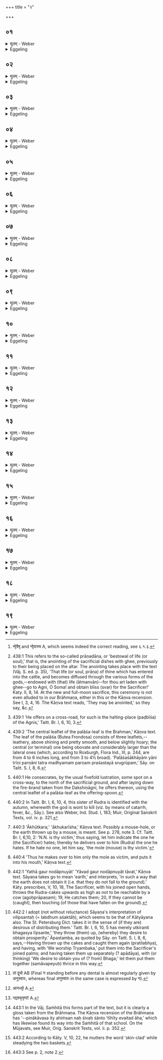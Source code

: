 +++
title = "२"

+++

##  ०१
<details><summary>मूलम् - Weber</summary>

महाहवि᳘षा ह वै᳘ देवा᳘ वृत्रं᳘ जघ्नुः॥  
ते᳘नो एव व्य᳘जयन्तॗ येय᳘मेषां वि᳘जितिस्ताम᳘थ या᳘नेॗवैषां त᳘स्मिन्त्संग्राम इ᳘षव आ᳘र्छंस्ता᳘नेतै᳘रेव᳘ शल्पान्नि᳘रहरन्त तान्व्य᳘वृहन्त यत्त्र्य᳘म्बकैर᳘यजन्त॥
</details>

<details><summary>Eggeling</summary>

1. Verily, by means of the Great Oblation the gods slew Vr̥tra; by it they gained that supreme authority which they now wield. Now whichever of them were hit by (the Asuras’) arrows in that battle, those same darts they extracted, those they pulled out, by performing the Tryambaka-offerings.
</details>

##  ०२
<details><summary>मूलम् - Weber</summary>

अ᳘थ य᳘देष᳘ एतैर्य᳘जते॥  
तन्ना᳘हॗ न्वेॗवैत᳘स्य त᳘था कं᳘ चने᳘षुरृछती᳘ति देवा᳘ अकुर्वन्नि᳘ति त्वेॗवैष᳘ एत᳘त्करोति या᳘श्चॗ त्वेॗवास्य प्रजा᳘ जाता याश्चा᳘जातास्ता᳘ उभ᳘यी रुद्रि᳘यात्प्रमुञ्चति ता᳘ अस्यानमीवा᳘ अकिल्विषाः᳘ प्रजाः प्र᳘जायन्ते त᳘स्माद्वा᳘ एष᳘ एतै᳘र्यजते॥
</details>

<details><summary>Eggeling</summary>

2. And, accordingly, when he performs those offerings, he either does so hoping that thus no arrow

 (misfortune) will hit any of his, or because the gods did so. And thereby he delivers from Rudra's power both the descendants that are born unto him and those that are unborn; and his offspring is brought forth without disease and blemish. This is why he performs these offerings.
</details>

##  ०३
<details><summary>मूलम् - Weber</summary>

ते वै᳘ रौद्रा᳘ भवन्ति॥  
रुद्र᳘स्य ही᳘षुस्त᳘स्माद्रौ᳘द्रा भवन्त्ये᳘ककपाला भवन्त्येकदेवॗत्या असन्नि᳘ति त᳘स्मादे᳘ककपाला भवन्ति॥
</details>

<details><summary>Eggeling</summary>

3. They are (offered) to Rudra: Rudra's, indeed, is the dart; and hence (these offerings) belong to Rudra. They consist of (cakes) on one potsherd: 'To one deity they shall belong!' so (he thinks, and) therefore they consist of (cakes) on one potsherd.
</details>

##  ०४
<details><summary>मूलम् - Weber</summary>

ते वै᳘ प्रतिपुरुषम्॥  
या᳘वन्तो गृॗह्याः स्युस्ता᳘वन्त ए᳘केना᳘तिरिक्ता भवन्ति त᳘त्प्रतिपुरुष᳘मेॗवैतदे᳘कैकेन [^wbr_1] या᳘ अस्य प्रजा᳘ जातास्ता᳘ रुद्रि᳘यात्प्र᳘मुञ्चत्ये᳘केना᳘तिरिक्ता भवन्ति तद्या᳘ एॗवास्य प्रजा अ᳘जातास्ता᳘ रुद्रि᳘यात्प्र᳘मुञ्चति त᳘स्मादे᳘केना᳘तिरिक्ता भवन्ति॥  

[^wbr_1]: न्वे᳘वैष᳘ and न्वे᳘वास्य A, which seems indeed the correct reading, see ६.१.३.
</details>

<details><summary>Eggeling</summary>

4. There is one for each individual,--as many as he has descendants,--exceeded by one. (There being) one for each individual, he thereby delivers from Rudra's power the descendants that are born unto him; and there being an additional one, he thereby delivers from Rudra's power the descendants that are not yet born to him: this is why there are (as many cakes as there are descendants) exceeded by one.
</details>

##  ०५
<details><summary>मूलम् - Weber</summary>

स᳘ जघ᳘नेन गा᳘र्हपत्यम्॥  
यज्ञोपवीती᳘ भूत्वो᳘दङ्ङा᳘सीन एता᳘न्गृह्णाति स त᳘त एॗवोपोत्थायो᳘दङ्तिष्ठन्न᳘वहन्त्यु᳘दीच्यौ दृषदुपले उ᳘पदधात्युत्तरार्धे गा᳘र्हपत्यस्य कपा᳘लान्यु᳘पदधाति तद्य᳘देव तामु᳘त्तरां दि᳘शᳫं स᳘चन्त एषाॗ ह्येत᳘स्य देव᳘स्य दिक्त᳘स्मादेतामु᳘त्तरां दि᳘शᳫं सचन्ते॥
</details>

<details><summary>Eggeling</summary>

5. He takes out (the rice for) those (cakes), while seated behind the Gārhapatya, sacrificially invested and facing the north. From thence he rises and threshes (the rice), while standing with his face towards the north. He places the two mill-stones on (the black antelope skin, so as to incline) towards the north; and puts the potsherds on the north side of the Gārhapatya hearth. As to why they keep the northern quarter,--that indeed is the quarter of that god (Rudra), and hence they keep the northern quarter.
</details>

##  ०६
<details><summary>मूलम् - Weber</summary>

ते वा᳘ अक्ताः᳘ स्युः॥  
अक्तᳫं हि᳘ हविस्त᳘ उ वा अ᳘नक्ता एव᳘ स्युरभिमा᳘नुको ह रुद्रः᳘ पशू᳘न्त्स्याद्य᳘दञ्ज्यात्त᳘स्माद᳘नक्ता एव᳘ स्युः॥
</details>

<details><summary>Eggeling</summary>

6. They (the cakes) may be anointed (with ghee),--for the havis is anointed [^egg_982];--but let them rather be

[^egg_982]: 438:1 This refers to the so-called prāṇadāna, or 'bestowal of life  (or soul),' that is, the anointing of the sacrificial dishes with ghee, previously to their being placed on the altar. The anointing takes place with the text (Vāj. S. ed. p. 35), 'That life (or soul, prāṇa) of thine which has entered into the cattle, and becomes diffused through the various forms of the gods,--endowed with (that) life (ātmanvān)--for thou art laden with ghee--go to Agni, O Soma! and obtain bliss (svar) for the Sacrificer!' Katy. II, 8, 14. At the new and full-moon sacrifice, this ceremony is not even alluded to in our Brāhmaṇa, either in this or the Kāṇva recension. See I, 3, 4, 16. The Kāṇva text reads, 'They may be anointed,' so they say, &c.

unanointed; for, indeed, Rudra would be hankering after the (sacrificer's) cattle, if he were to anoint (the cakes): let them therefore be unanointed.
</details>

##  ०७
<details><summary>मूलम् - Weber</summary>

ता᳘न्त्सार्ध᳘म् पात्र्या᳘ᳫं᳘ समुद्वा᳘स्य॥  
अन्वाहार्यप᳘चनादु᳘ल्मुकमादायो᳘दङ् परे᳘त्य जुहोत्येषाॗ ह्येत᳘स्य देव᳘स्य दि᳘क् पथि᳘ जुहोति पथा हि स᳘ देवश्च᳘रति चतुष्पथे᳘ जुहोत्येत᳘द्ध वा᳘ अस्य जांधितम् प्र᳘ज्ञातमवसा᳘नं य᳘च्चतुष्पथं त᳘स्माच्चतुष्पथे जुहोति॥
</details>

<details><summary>Eggeling</summary>

7. Having removed all (the cakes from the potsherds) into one dish, and taken a fire-brand from the Dakshiṇa-fire, he walks aside towards the north--for that is the region of that god--and offers. He offers on a road,--for on roads that god roves; he offers on a cross-road,--for the cross-road, indeed, is known to be his (Rudra's) favourite haunt [^egg_983]. This is why he offers on a cross-road.

[^egg_983]: 439:1 'He offers on a cross-road, for such is the halting-place (paḍbīśa) of the Agnis,' Taitt. Br. I, 6, 10, 3.
</details>

##  ०८
<details><summary>मूलम् - Weber</summary>

पलाश᳘स्य पलाशे᳘न मध्यमे᳘न जुहोति॥  
ब्र᳘ह्म वै᳘ पलाश᳘स्य पलाशम् ब्र᳘ह्मणैॗवैत᳘ज्जुहोति स स᳘र्वेषामेवा᳘वद्यत्ये᳘कस्यैव ना᳘वद्यति य᳘ एषो᳘ ऽतिरिक्तो भ᳘वति॥
</details>

<details><summary>Eggeling</summary>

8. He offers with the central leaflet of a palāśa-leaf. The palāśa-leaf, truly, is the Brahman (priesthood) [^egg_984]: with the Brahman, therefore, he offers. He takes a cutting from (the northern part of) all the cakes; from the additional one alone he takes no cutting.

[^egg_984]: 439:2 'The central leaflet of the palāśa-leaf is the Brahman,' Kāṇva text. The leaf of the palāśa (Butea Frondosa) consists of three leaflets,--leathery, above shining and pretty smooth, and below slightly hoary; the central (or terminal) one being obovate and considerably larger than the lateral ones (which, according to Roxburgh, Flora Ind., III, p. 244, are from 4 to 6 inches long, and from 3 to 4½ broad). 'Palāśaśākhāyām yāni trīṇi parṇāni tatra madhyamam parṇam praśastayā srugrūpam,' Sāy. on Taitt. S. I, 8, 6.
</details>

##  ०९
<details><summary>मूलम् - Weber</summary>

स᳘ जुहोति॥  
एष᳘ ते रुद्र भागः᳘ सह स्वस्रा᳘म्बिकया तं᳘ जुषस्व स्वाहेत्य᳘म्बिका ह वै ना᳘मास्य स्व᳘सा त᳘यास्यैष᳘ सह᳘ भागस्तद्य᳘दस्यैष᳘ स्त्रिया᳘ सह᳘ भागस्त᳘स्मात्त्र्य᳘म्बका ना᳘म तद्या᳘ अस्य प्रजा जातास्ता᳘ रुद्रि᳘यात्प्र᳘मुञ्चति॥
</details>

<details><summary>Eggeling</summary>

9. He offers [^egg_985], with the text (Vāj. S. III, 57 a), This is thy share, O Rudra! graciously accept it together with thy sister Ambikā! Svāhā!' Ambikā [^egg_986], indeed, is the name of his (Rudra's) sister; and this share belongs to him conjointly with her; and because that share belongs to him conjointly with a woman (strī), therefore (these oblations) are called Tryambakāḥ. Thereby, then, he delivers from Rudra's power the descendants that have been born unto him.

[^egg_985]: 440:1 He consecrates, by the usual fivefold lustration, some spot on a cross-way, to the north of the sacrificial ground, and after laying down the fire-brand taken from the Dakshiṇāgni, he offers thereon, using the central leaflet of a palāśa-leaf as the offering-spoon.

[^egg_986]: 440:2 In Taitt. Br. I, 6, 10, 4, this sister of Rudra is identified with the autumn, wherewith the god is wont to kill (viz. by means of catarrh, fever, &c., Sāy.). See also Weber, Ind. Stud. I, 183; Muir, Original Sanskrit Texts, vol. iv. p. 321.
</details>

##  १०
<details><summary>मूलम् - Weber</summary>

अ᳘थ य᳘ एष एको᳘ ऽतिरिक्तो भ᳘वति॥  
त᳘माखूत्कर उ᳘पकिरत्येष᳘ ते रुद्र भाग᳘ आखु᳘स्ते पशुरि᳘ति त᳘दस्मा आखु᳘मेव᳘ पशूनाम᳘नुदिशति ते᳘नो इ᳘तरान्पशून्न᳘ हिनस्ति तद्य᳘दुपकिर᳘ति तिर᳘ इव वै गर्भास्तिर᳘ इवैतद्यदु᳘पकीर्णं त᳘स्माद्वा उ᳘पकिरति तद्या᳘ एॗवास्य प्रजा अ᳘जातास्ता᳘ रुद्रि᳘यात्प्र᳘मुञ्चति॥
</details>

<details><summary>Eggeling</summary>

10. Now as to that additional (cake),--he buries it in a mole-hill [^egg_987], with the text (Vāj. S. III, 57 b), 'This is thy share, O Rudra! the mole is thy animal (victim).' He thus assigns to him the mole as the only animal [^egg_988], and he (Rudra) does not therefore injure any other animal. Then as to why he buries (the cake): concealed, indeed, are embryos, and concealed also is what is buried,--that is why he buries it. By this (offering) he delivers from the power of Rudra those descendants of his, that are not yet born.

[^egg_987]: 440:3 'Ākhūtkara;' 'ākhukarīsha,' Kāṇva text. Possibly a mouse-hole, or the earth thrown up by a mouse, is meant. See p. 278, note 3. Cf. Taitt. Br. I, 6,10, 2: 'N.N. is thy victim,' thus saying, let him indicate the one he (the Sacrificer) hates; thereby he delivers over to him (Rudra) the one he hates. If he hate no one, let him say, 'the mole (mouse) is thy victim.'

[^egg_988]: 440:4 'Thus he makes over to him only the mole as victim, and puts it into his mouth,' Kāṇva text.
</details>

##  ११
<details><summary>मूलम् - Weber</summary>

अ᳘थ पु᳘नरे᳘त्य जपन्ति॥  
अ᳘व रुद्र᳘मदीमह्य᳘व देवं त्र्य᳘म्बकम् य᳘था नो व᳘स्यसस्क᳘रद्य᳘था नः श्रे᳘यसस्क᳘रद्य᳘था नो व्यवसाय᳘यात् भेषज᳘मसि भेषजं गवे᳘ ऽश्वाय पु᳘रुषाय भेषज᳘ᳫं᳘ सुख᳘म् मेषा᳘य मेष्या इ᳘त्याशी᳘रेॗवैॗषैत᳘स्य क᳘र्मणः॥
</details>

<details><summary>Eggeling</summary>

11. Thereupon they return (to the fire) and mutter (Vāj. S. III, 58, 59), 'We have satisfied the claims of Rudra, satisfied the divine Tryambaka, that he may make us richer, that he may make us more prosperous, that he may render us steady in our purpose.--Thou (O Rudra) art a remedy for the cow, a remedy for the horse, a remedy for man; a blessing for the ram and the ewe.' This is the prayer for blessing at this performance.
</details>

##  १२
<details><summary>मूलम् - Weber</summary>

अ᳘थापसलवि त्रिः प᳘रियन्ति॥  
स᳘व्यानू᳘रूनुपाघ्नानास्त्र्य᳘म्बकं यजामहे सुगन्धि᳘म् पुष्टिव᳘र्धनम् उर्वारुक᳘मिव ब᳘न्धनान्मृत्यो᳘र्मुक्षीय᳘ मामृ᳘तादि᳘त्याशी᳘रेॗवैॗषैत᳘स्य क᳘र्मण आशि᳘षमेॗवैतदा᳘शासते त᳘दुॗ ह्येव श᳘मिव यो᳘ मृत्यो᳘र्मुच्या᳘तैॗ नामृ᳘तात्त᳘स्मादाह मृत्यो᳘र्मुक्षीयॗ मामृ᳘तादि᳘ति॥
</details>

<details><summary>Eggeling</summary>

12. They then walk thrice round the altar not sun-wise, beating their left thighs (with the right hand), with the text (Vāj. S. III, 60 a), 'We worship Tryambaka, the fragrant increaser of prosperity. Even as a gourd (is severed) from its stem, so may I be severed from death, not from immortality!' This is the prayer for blessing at this performance: thereby they invoke a blessing (upon the Sacrificer), for verily blessed is he who shall be severed from death, not from immortality. That is why he says, 'May I be severed from death, not from immortality.'
</details>

##  १३
<details><summary>मूलम् - Weber</summary>

तदु ह्या᳘पि कुमायः᳘ प᳘रीत्युः॥  
भ᳘गस्य भजामहा इ᳘ति या᳘ ह वै सा᳘ रुद्र᳘स्य स्वसा᳘म्बिका ना᳘म सा᳘ ह वै भ᳘गस्येष्टे त᳘स्मादु हा᳘पि कुमार्य᳘ प᳘रीयुर्भ᳘गस्य भजामहा इ᳘ति॥
</details>

<details><summary>Eggeling</summary>

13. Let the maidens then also walk round, thinking, 'May we enjoy prosperity!' That sister of Rudra, named Ambikā, indeed is the dispenser of happiness: hence the maidens also should walk round, thinking, 'May we enjoy prosperity!'
</details>

##  १४
<details><summary>मूलम् - Weber</summary>

ता᳘सामुता᳘साम् म᳘न्त्रो ऽस्ति॥  
त्र्य᳘म्बकं यजामहे सुगन्धि᳘म् पतिवे᳘दनम् उर्वारुक᳘मिव ब᳘न्धनादितो मुक्षीयॗ मामु᳘त इ᳘ति सा य᳘दित इत्या᳘ह ज्ञाति᳘भ्यस्त᳘दाहॗ मामुत इ᳘ति प᳘तिभ्यस्त᳘दाह प᳘तयोॗ ह्येव᳘ स्त्रियै᳘ प्रतिष्ठा त᳘स्मादाहॗ मामु᳘त इ᳘ति॥
</details>

<details><summary>Eggeling</summary>

14. The text (prescribed) for them is (Vāj. S. III, 60 b), 'We worship Tryambaka, the fragrant bestower of husbands. Even as a gourd (is severed) from its stem, so may I be severed from this. (world), not from thence (yonder world)!' By saying 'from this,' she means to say 'from my relatives;' and by saying 'not from thence,' she means to say 'not from husbands.' Husbands, doubtless, are the support of woman: hence she says 'not from thence.'
</details>

##  १५
<details><summary>मूलम् - Weber</summary>

अ᳘थ पु᳘नः प्रसलवि त्रिः प᳘रियन्ति॥  
दक्षिणा᳘नूरू᳘नुपाघ्नाना᳘ एते᳘नैव᳘ म᳘न्त्रेण तद्यत्पु᳘नः प्रसलवि त्रिः᳘ परियन्ति प्रसलवि᳘ न इदं क᳘र्मानुसं᳘तिष्ठाता इ᳘ति त᳘स्मात्पु᳘नः प्रसलवि त्रिः प᳘रियन्ति॥
</details>

<details><summary>Eggeling</summary>

15. Then they (the Sacrificer and priests) again walk round thrice sunwise, beating their right thighs, with the same text. As to why they again walk round thrice sunwise,--they think, 'Sunwise this sacred work of ours shall be accomplished,' and therefore they again walk thrice round sunwise.
</details>

##  १६
<details><summary>मूलम् - Weber</summary>

अ᳘थैतान्य᳘जमानो ऽञ्जलौ᳘ समोप्य॥  
ऊध्वानु᳘दस्यति य᳘था गौॗर्नोदाप्नुयात्त᳘दात्म᳘भ्य एॗवैत᳘छल्पान्नि᳘र्मिमते तान्वि᳘लिप्सन्त उ᳘पस्पृशन्ति भेषज᳘मेॗवैत᳘त्कुर्वते त᳘स्माद्वि᳘लिप्सन्त उ᳘पस्पृशन्ति॥
</details>

<details><summary>Eggeling</summary>

16. The Sacrificer now takes those (remains of the cakes) into his joined palms and throws them upwards higher than a cow can reach [^egg_989]. Thereby they cut out his (Rudra's) darts from their bodies. If they fail to catch them [^egg_990], they touch (those that have fallen to the ground). Thereby they make them medicine, and hence, if they fail to catch them, they touch them.

[^egg_989]: 442:1 'Yathā gaur nodāpnuyāt' 'Yāvad gaur nodāpnuyāt tāvat,' Kāṇva text. Sāyaṇa takes go to mean 'earth,' and interprets, 'in such a way that the earth does not obtain it (i.e. that they do not fall to the ground).' Kāty. prescribes, V, 10, 18, The Sacrificer, with his joined open hands, throws the Rudra-cakes upwards as high as not to be reachable by a cow (agoḥprāpaṇam); 19, He catches them; 20, If they cannot be (caught), then touching (of those that have fallen on the ground).

[^egg_990]: 442:2 I adopt (not without reluctance) Sāyaṇa's interpretation of vilipsantaḥ (= labdhum aśaktāḥ), which seems to be that of Kātyāyana also. The St. Petersburg Dict. takes it in the sense of (if they are) desirous of distributing them.' Taitt. Br. I, 6, 10, 5 has merely utkiranti bhagasya līpsante,' 'they throw (them) up, (whereby) they desire to obtain prosperity.' Āpastamba, as quoted by Sāy. on Taitt. S. I, 8, 6, says,--Having thrown up the cakes and caught them again (pratilabhya), and having, with 'We worship Tryambaka,' put them into the Sacrificer's joined palms; and having taken them up separately (? apādāya), with (or thinking) 'We desire to obtain you of (? from) Bhaga;' let them put them together (samāvapeyuḥ) thrice in this way.
</details>

##  १७
<details><summary>मूलम् - Weber</summary>

तान्द्व᳘योर्मूतक᳘योरुपन᳘ह्य [^wbr_2] ॥  
वेणुयष्ट्यां᳘ वा कुपे᳘ वोभय᳘त आबध्या᳘दङ् [^wbr_3] परे᳘त्य य᳘दि वृक्षं᳘ वा स्थाणु᳘ वा वेणुं᳘ वा वल्मीकं वा विन्देत्त᳘स्मिन्ना᳘सजत्येत᳘त्ते रुद्रावसं ते᳘न परो मू᳘जवतो᳘ ऽतीही᳘त्यवसे᳘न वा अ᳘ध्वानं यन्ति त᳘देनᳫं सा᳘वसमेॗवान्व᳘वार्जति य᳘त्र यत्रास्य च᳘रणं तदन्व᳘त्र ह वा᳘ अस्य परो मू᳘जवद्भ्यश्च᳘रणं [^wbr_4] त᳘स्मादाह परो मू᳘जवतो᳘ ऽतीहीत्य᳘वततधन्वा पि᳘नाकावस इत्य᳘हिंसन्नः शिवो᳘ ऽतीहीत्य् एॗवैत᳘दाह कृ᳘त्तिवासा इ᳘ति नि᳘ष्वापयत्येॗवैनमेत᳘त्स्वपन्नु हि न कं᳘ चन᳘ हिन᳘स्ति त᳘स्मादाह कृ᳘त्तिवासा इति॥  

[^wbr_2]: तां द्व᳘यो AB (Final न standing before any dental is almost regularly given by अनुस्वारः, whereas final अनुस्वारः in the same case is expressed by न). 
[^wbr_3]: आनध्यो᳘ A. 
[^wbr_4]: न्द्यश्च᳘नृणां! A.
</details>

<details><summary>Eggeling</summary>

17. Having then packed them into two net-work baskets and tied them to the two ends of either a bamboo staff or the beam of a balance, he steps

aside towards the north; and if he meets with a tree or a stake or a bamboo or an ant-hill, he fastens them thereon, with the text (Vāj. S. III, 61), 'These, O Rudra, are thy provisions; therewith depart beyond the Mūjavats!'--(supplied) with provisions people indeed set out on a journey: hence he thereby dismisses him supplied with provisions whithersoever he is bound. Now in this case his journey is beyond the Mūjavats: hence he says, 'Depart beyond the Mūjavats!'--'with thy bow unstrung and muffled up--,' whereby he means to say, 'Depart propitious, not injuring us [^egg_991];' 'Clad in a skin,'--whereby he lulls him to sleep [^egg_992]; for while sleeping he injures no one: hence he says, 'Clad in a skin.'

[^egg_991]: 443:1 In the Vāj. Saṁhitā this forms part of the text, but it is clearly a gloss taken from the Brāhmaṇa. The Kāṇva recension of the Brāhmaṇa has '--pinākāvasa ity ahiṁsan naḥ śivaḥ śānto ’tīhīty evaitad āha,' which has likewise found its way into the Saṁhitā of that school. On the Mūjavats, see Muir, Orig. Sanskrit Texts, vol. ii. p. 352.

[^egg_992]: 443:2 According to Kāty. V, 10, 22, he mutters the word 'skin-clad' while steadying the two baskets.
</details>

##  १८
<details><summary>मूलम् - Weber</summary>

अ᳘थ दक्षिणा᳘न्बाहुनन्वा᳘वर्तन्ते॥  
ते᳘ प्रतीक्षम् पु᳘नरा᳘यन्ति पु᳘नरे᳘त्याप उ᳘पस्पृशन्ति रुद्रि᳘येणेव वा᳘ एत᳘दचारिषुः शा᳘न्तिरा᳘पस्त᳘दद्भिः शा᳘न्त्या शमयन्ते॥
</details>

<details><summary>Eggeling</summary>

18. They then turn to the right about, and return (to the uttaravedi) without looking back. Having returned thither, they touch water; for they have been performing a ceremony relating to Rudra [^egg_993], and water is (a means of) purification: with water, that (means of) purification, they accordingly purify themselves.

[^egg_993]: 443:3 See p. 2, note 2.
</details>

##  १९
<details><summary>मूलम् - Weber</summary>

अ᳘थ केशश्मॗश्रूप्त्वा᳟॥  
समारो᳘ह्याग्ना᳘ उदवसा᳘येवॗ ह्येते᳘न य᳘जते न हि त᳘दवक᳘ल्पते य᳘दुत्तरवेदा᳘वग्निहोत्रं᳘ जुहुयात्त᳘स्मादुद᳘वस्यति गृहा᳘नित्वा᳘ निर्म᳘थ्याग्नी᳘ पौर्णमासे᳘न यजत उत्सन्नयज्ञ᳘ इव वा᳘ एष य᳘च्चातुर्मास्यान्य᳘थैष᳘ कॢप्तः प्र᳘तिष्ठितो यज्ञो य᳘त्पौर्णमासं त᳘त्कॢप्ते᳘नैॗवैत᳘द्यज्ञे᳘नान्ततः प्र᳘तितिष्ठति त᳘स्मादुद᳘वस्यति॥
</details>
<details><summary>Eggeling</summary>

19. Thereupon he shaves his hair and beard, and takes up the fire (of the uttaravedi),--for only after changing his place (to the ordinary sacrificial ground) he performs the (Full-moon) sacrifice on that fire, since it is not proper that he should perform the

 Agnihotra on the uttaravedi: for this reason he changes his place. Having gone to the house, and 'churned out' the fires [^sbe1262.htmegg_994], he performs the Full-moon offering. The Seasonal offerings, doubtless, are detached sacrifices; whereas the Full-moon offering is a regular, established sacrifice: hence he finally establishes himself by means of that regular sacrifice, and therefore changes his place (to the ordinary sacrificial ground).
</details>

